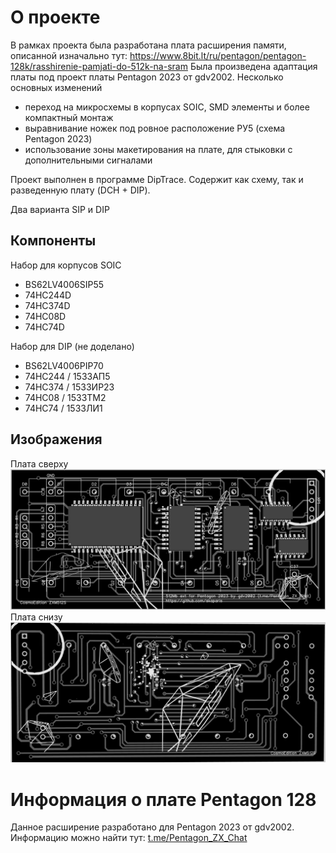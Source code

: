 # О проекте

В рамках проекта была разработана плата расширения памяти, описанной изначально тут:
https://www.8bit.lt/ru/pentagon/pentagon-128k/rasshirenie-pamjati-do-512k-na-sram
Была произведена адаптация платы под проект платы Pentagon 2023 от gdv2002.
Несколько основных изменений
- переход на микросхемы в корпусах SOIC, SMD элементы и более компактный монтаж
- выравнивание ножек под ровное расположение РУ5 (схема Pentagon 2023)
- использование зоны макетирования на плате, для стыковки с дополнительными сигналами

Проект выполнен в программе DipTrace. Содержит как схему, так и разведенную плату (DCH + DIP).

Два варианта SIP и DIP

## Компоненты

Набор для корпусов SOIC
* BS62LV4006SIP55
* 74HC244D
* 74HC374D
* 74HC08D
* 74HC74D

Набор для DIP (не доделано)
* BS62LV4006PIP70
* 74HC244 / 1533АП5
* 74HC374 / 1533ИР23
* 74HC08 / 1533ТМ2
* 74HC74 / 1533ЛИ1

## Изображения
Плата сверху
![Макет платы](/images/pcb.jpg)
Плата снизу
![Макет платы](/images/pcb_back.jpg)


# Информация о плате Pentagon 128
Данное расширение разработано для Pentagon 2023 от gdv2002. 
Информацию можно найти тут: [t.me/Pentagon_ZX_Chat](t.me/Pentagon_ZX_Chat)
